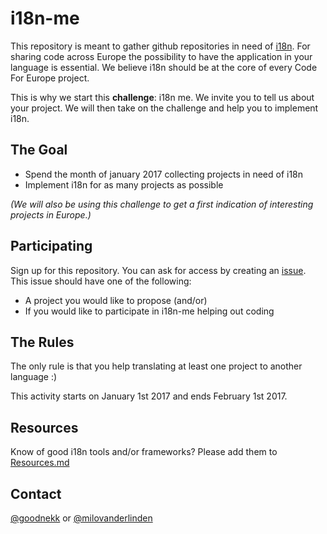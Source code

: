 # i18n-me

This repository is meant to gather github repositories in need of [i18n](https://en.wikipedia.org/wiki/Internationalization_and_localization). For sharing code across Europe the possibility to have the application in your language is essential. We believe i18n should be at the core of every Code For Europe project.

This is why we start this __challenge__: i18n me. We invite you to tell us about your project. We will then take on the challenge and help you to implement i18n.

## The Goal
 * Spend the month of january 2017 collecting projects in need of i18n
 * Implement i18n for as many projects as possible
 
_(We will also be using this challenge to get a first indication of interesting projects in Europe.)_

## Participating

Sign up for this repository. You can ask for access by creating an [issue](../../issues/new). This issue should have one of the following:

  * A project you would like to propose (and/or)
  * If you would like to participate in i18n-me helping out coding


## The Rules

The only rule is that you help translating at least one project to another language :)

This activity starts on January 1st 2017 and ends February 1st 2017. 

## Resources

Know of good i18n tools and/or frameworks? Please add them to [Resources.md](Resources.md)

## Contact
[@goodnekk](http://github.com/goodnekk) or [@milovanderlinden](http://github.com/milovanderlinden)
